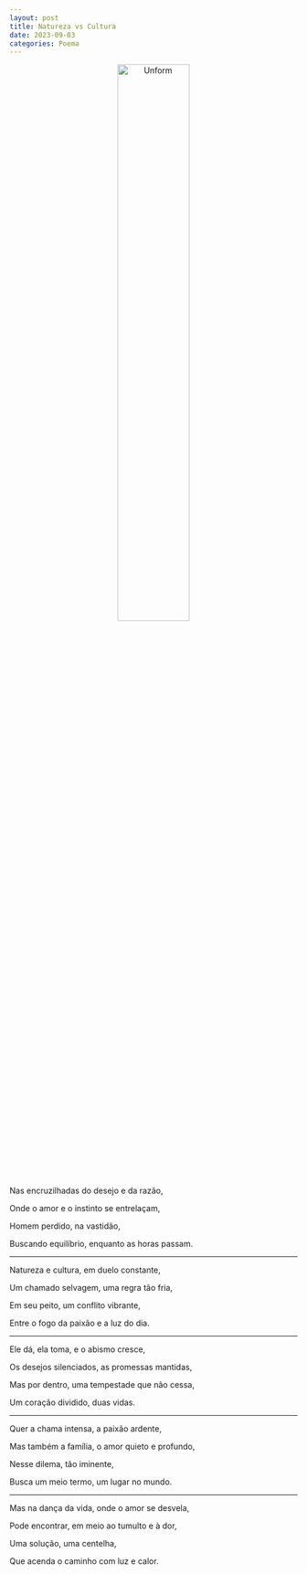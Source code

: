 ```yaml
---
layout: post
title: Natureza vs Cultura
date: 2023-09-03
categories: Poema
---
```


<p align="center">
<img src="{{ site.baseurl }}/images/2023-09-03-Natureza-vs-Cultura.png" height="50%" width="50%" alt="Unform" />
</p>

Nas encruzilhadas do desejo e da razão,

Onde o amor e o instinto se entrelaçam,

Homem perdido, na vastidão,

Buscando equilíbrio, enquanto as horas passam.

---

Natureza e cultura, em duelo constante,

Um chamado selvagem, uma regra tão fria,

Em seu peito, um conflito vibrante,

Entre o fogo da paixão e a luz do dia.

---

Ele dá, ela toma, e o abismo cresce,

Os desejos silenciados, as promessas mantidas,

Mas por dentro, uma tempestade que não cessa,

Um coração dividido, duas vidas.

---

Quer a chama intensa, a paixão ardente,

Mas também a família, o amor quieto e profundo,

Nesse dilema, tão iminente,

Busca um meio termo, um lugar no mundo.

---

Mas na dança da vida, onde o amor se desvela,

Pode encontrar, em meio ao tumulto e à dor,

Uma solução, uma centelha,

Que acenda o caminho com luz e calor.